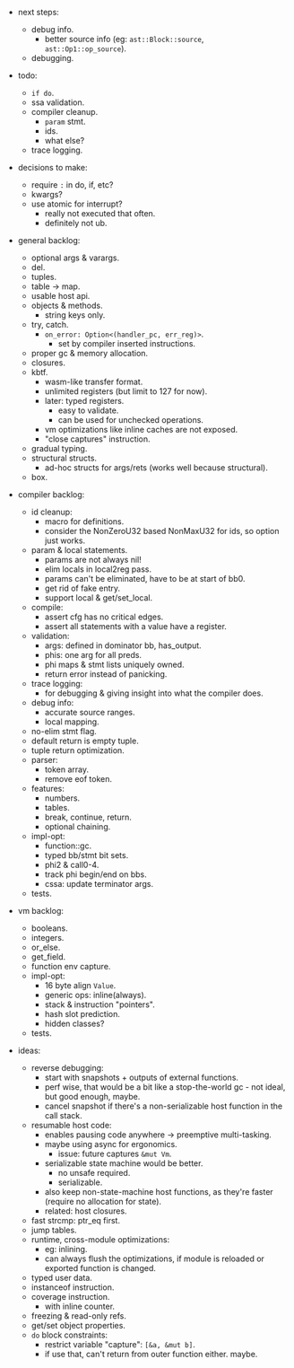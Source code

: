 
- next steps:
    - debug info.
        - better source info (eg: `ast::Block::source`, `ast::Op1::op_source`).
    - debugging.

- todo:
    - `if do`.
    - ssa validation.
    - compiler cleanup.
        - `param` stmt.
        - ids.
        - what else?
    - trace logging.

- decisions to make:
    - require `:` in do, if, etc?
    - kwargs?
    - use atomic for interrupt?
        - really not executed that often.
        - definitely not ub.

- general backlog:
    - optional args & varargs.
    - del.
    - tuples.
    - table -> map.
    - usable host api.
    - objects & methods.
        - string keys only.
    - try, catch.
        - `on_error: Option<(handler_pc, err_reg)>`.
            - set by compiler inserted instructions.
    - proper gc & memory allocation.
    - closures.
    - kbtf.
        - wasm-like transfer format.
        - unlimited registers (but limit to 127 for now).
        - later: typed registers.
            - easy to validate.
            - can be used for unchecked operations.
        - vm optimizations like inline caches are not exposed.
        - "close captures" instruction.
    - gradual typing.
    - structural structs.
        - ad-hoc structs for args/rets (works well because structural).
    - box.

- compiler backlog:
    - id cleanup:
        - macro for definitions.
        - consider the NonZeroU32 based NonMaxU32 for ids, so option just works.
    - param & local statements.
        - params are not always nil!
        - elim locals in local2reg pass.
        - params can't be eliminated, have to be at start of bb0.
        - get rid of fake entry.
        - support local & get/set_local.
    - compile:
        - assert cfg has no critical edges.
        - assert all statements with a value have a register.
    - validation:
        - args: defined in dominator bb, has_output.
        - phis: one arg for all preds.
        - phi maps & stmt lists uniquely owned.
        - return error instead of panicking.
    - trace logging:
        - for debugging & giving insight into what the compiler does.
    - debug info:
        - accurate source ranges.
        - local mapping.
    - no-elim stmt flag.
    - default return is empty tuple.
    - tuple return optimization.
    - parser:
        - token array.
        - remove eof token.
    - features:
        - numbers.
        - tables.
        - break, continue, return.
        - optional chaining.
    - impl-opt:
        - function::gc.
        - typed bb/stmt bit sets.
        - phi2 & call0-4.
        - track phi begin/end on bbs.
        - cssa: update terminator args.
    - tests.


- vm backlog:
    - booleans.
    - integers.
    - or_else.
    - get_field.
    - function env capture.
    - impl-opt:
        - 16 byte align `Value`.
        - generic ops: inline(always).
        - stack & instruction "pointers".
        - hash slot prediction.
        - hidden classes?
    - tests.

- ideas:
    - reverse debugging:
        - start with snapshots + outputs of external functions.
        - perf wise, that would be a bit like a stop-the-world gc - not ideal, but good enough, maybe.
        - cancel snapshot if there's a non-serializable host function in the call stack.
    - resumable host code:
        - enables pausing code anywhere -> preemptive multi-tasking.
        - maybe using async for ergonomics.
            - issue: future captures `&mut Vm`.
        - serializable state machine would be better.
            - no unsafe required.
            - serializable.
        - also keep non-state-machine host functions, as they're faster (require no allocation for state).
        - related: host closures.
    - fast strcmp: ptr_eq first.
    - jump tables.
    - runtime, cross-module optimizations:
        - eg: inlining.
        - can always flush the optimizations, if module is reloaded or exported function is changed.
    - typed user data.
    - instanceof instruction.
    - coverage instruction.
        - with inline counter.
    - freezing & read-only refs.
    - get/set object properties.
    - `do` block constraints:
        - restrict variable "capture": `[&a, &mut b]`.
        - if use that, can't return from outer function either. maybe.

